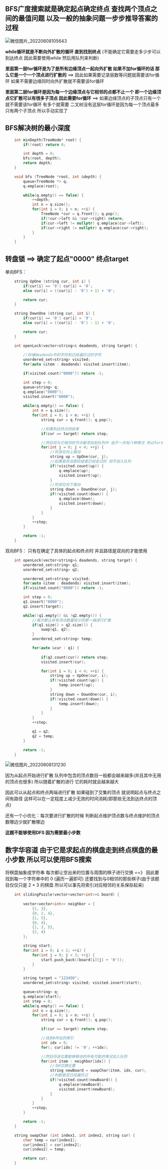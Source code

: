 



## BFS广度搜索就是确定起点确定终点   查找两个顶点之间的最值问题  以及一般的抽象问题一步步推导答案的过程

![微信图片_20220608105643](C:\Users\14493\Desktop\img\微信图片_20220608105643.png) 



**while循环就是不断向外扩散的循环   直到找到终点** (不能确定它需要走多少步可以到达终点  因此需要使用while  然后用队列来判断)

**里面第一层for循环是为了是所有边缘顶点一起向外扩散   如果不加for循环的话  那么它是一个一个顶点进行扩散的**  ==>  因此如果需要记录层数等问题就需要该for循环  如果不需要边缘同时向外扩散就不需要该for循环



**里面第二层for循环是因为每一个边缘顶点与它相邻的点都不止一个  即一个边缘顶点它扩散可以有很多子顶点  因此需要for循环**  ==>  如果边缘顶点的子顶点只有一个就不需要该for循环   有多个就需要        二叉树没有这层for循环是因为每一个顶点最多只有两个子顶点 所以手动实现了



## BFS解决树的最小深度

```c++
    int minDepth(TreeNode* root) {
        if(!root) return 0;

        int depth = 0;
        bfs(root, depth);
        return depth;
    }

    void bfs (TreeNode *root, int &depth) {
        queue<TreeNode *> q;
        q.emplace(root);

        while(q.empty() == false) {
            ++depth;
            int n = q.size();
            for(int i = 0; i < n; ++i) {
                TreeNode *cur = q.front(); q.pop();
                if(!cur->left && !cur->right) return;
                if(cur->left != nullptr) q.emplace(cur->left);
                if(cur->right != nullptr) q.emplace(cur->right);
            }
        }
    }
```



## 转盘锁 ==>  确定了起点"0000"   终点target

单向BFS：

```c++
    string UpOne (string cur, int i) {
        if(cur[i] == '9') cur[i] = '0';
        else cur[i] = ((cur[i] - '0') + 1) + '0';

        return cur;
    }

    string DownOne (string cur, int i) {
        if(cur[i] == '0') cur[i] = '9';
        else cur[i] = ((cur[i] - '0') - 1) + '0';

        return cur;
    }

    int openLock(vector<string>& deadends, string target) {
        
        //存储deadends中的字符和已经遍历过的字符
        unordered_set<string> visited;
        for(auto &item : deadends) visited.insert(item);

        if(visited.count("0000")) return -1;

        int step = 0;
        queue<string> q;
        q.emplace("0000");
        visited.insert("0000");
        
        while(q.empty() == false) {
            int n = q.size();
            for(int i = 0; i < n; ++i) {
                string cur = q.front(); q.pop();

                //如果到达终点则结束
                if(cur == target) return step;

                //然后将与它相邻的节点都添加到队列中 由于一共有八种情况 所以for循环
                for(int j = 0; j < 4; ++j) {
                    //将该位向上拨动
                    string up = UpOne(cur, j);
                    //如果是非法密码或者已经走过的 则不加入队列
                    if(!visited.count(up)) {
                        q.emplace(up);
                        visited.insert(up);
                    }
                    //将该位向下拨动
                    string down = DownOne(cur, j);
                    if(!visited.count(down)) {
                        q.emplace(down);
                        visited.insert(down);
                    }
                }
            }
            ++step;
        }

        return -1;
    }
```



双向BFS： 只有在确定了具体的起点和终点时  并且路径是双向的才能使用

```c++
    int openLock(vector<string>& deadends, string target) {
        unordered_set<string> q1;
        unordered_set<string> q2;

        unordered_set<string> visited;
        for(auto &item : deadends) visited.insert(item);
        if(visited.count("0000")) return -1;

        int step = 0;
        q1.insert("0000");
        q2.insert(target);

        while(!q1.empty() && !q2.empty()) {
            //每次都让存有顶点数量较少的那一端进行扩散
            if(q1.size() > q2.size()) {
                swap(q1, q2);
            }
            unordered_set<string> temp;

            for(auto &cur : q1) {
                
                if(q2.count(cur)) return step;
                visited.insert(cur);

                for(int i = 0; i < 4; ++i) {
                    string up = UpOne(cur, i);
                    if(!visited.count(up)) {
                        temp.insert(up);
                    }
                    string down = DownOne(cur, i);
                    if(!visited.count(down)) {
                        temp.insert(down);
                    }
                }
            }
            ++step;

            q1 = q2;
            q2 = temp;
        }

        return -1;
    }
```

![微信图片_20220608131230](C:\Users\14493\Desktop\img\微信图片_20220608131230.png) 

因为从起点开始进行扩散    队列中包含的顶点数目一般都会越来越多(并且其中无用的顶点也很多)    所以随着扩散的进行 它的耗时就会越来越大 

因此可以从起点和终点两端进行扩散    如果碰到了交集的顶点   就说明起点与终点之间有路径     这样可以在一定程度上减少无效的时间消耗(即那些无法到达终点的顶点)      

还有一个小优化：每次要进行扩散的时候      判断起点维护顶点数与终点维护的顶点数哪边少就扩散哪边   



**这题不能够使用DFS 因为需要最小步数**





## 数字华容道   由于它是求起点的棋盘走到终点棋盘的最小步数  所以可以使用BFS搜索

将棋盘抽象成字符串   每次都让空出来的位置与周围的棋子进行交换   ==》  因此要找到每一个字符串中的 0   (遍历一遍即可)      还要找到与0相邻的那些棋子(由于该题目仅仅只是 2 × 3 的棋盘  所以可以事先将索引对应相邻的关系保存起来)

```c++
    int slidingPuzzle(vector<vector<int>>& board) {
        
        vector<vector<int>> neighbor = {
            {1, 3},
            {0, 2, 4},
            {1, 5},
            {0, 4},
            {1, 3, 5},
            {2, 4}
        };

        string start;
        for(int i = 0; i < 2; ++i) {
            for(int j = 0; j < 3; ++j) {
                start.push_back((board[i][j] + '0'));
            }
        }

        string target = "123450";
        unordered_set<string> visited; visited.insert(start);

        queue<string> q;
        q.emplace(start);
        int step = 0;
        while(q.empty() == false) {
            int n = q.size();
            for(int i = 0; i < n; ++i) {
                string cur = q.front(); q.pop();

                if(cur == target) return step;

                //找到0所在的索引
                int idx = 0;
                for(; cur[idx] != '0'; ++idx);

                //然后将该位置能够移动的所有可能的情况加入队列
                for(int item : neighbor[idx]) {
                    //与0交换位置
                    string newBoard = swapChar(item, idx, cur);
                    //判断是否已经遍历过
                    if(!visited.count(newBoard)) {
                        q.emplace(newBoard);
                        visited.insert(newBoard);
                    }
                }
            }
            ++step;
        }

        return -1;
    }

    string swapChar (int index1, int index2, string cur) {
        char temp = cur[index1];
        cur[index1] = cur[index2];
        cur[index2] = temp;

        return cur;
    }
```


